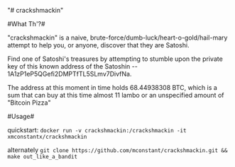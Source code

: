 "# crackshmackin" 

#What Th'?#

"crackshmackin" is a naive, brute-force/dumb-luck/heart-o-gold/hail-mary attempt to help you, or anyone, discover that they are Satoshi.

Find one of Satoshi's treasures by attempting to stumble upon the private key of this known address of the Satoshin -- 1A1zP1eP5QGefi2DMPTfTL5SLmv7DivfNa.

The address at this moment in time holds 68.44938308 BTC, which is a sum that can buy at this time almost 11 lambo or an unspecified amount of "Bitcoin Pizza"

#Usage#

quickstart:
`docker run -v crackshmackin:/crackshmackin -it xmconstantx/crackshmackin`

alternately
`git clone https://github.com/mconstant/crackshmackin.git && make out_like_a_bandit`

